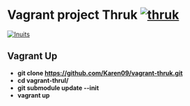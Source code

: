 # Vagrant project  Thruk [![thruk](https://github.com/Karen09/vagrant-thruk/blob/master/docs/thruk.jpg)](http://www.thruk.org)
[![Inuits](https://pbs.twimg.com/profile_images/2632907428/49cdc6bf20e6dfde2d8f75b1a06e2dbd_normal.png)](https://inuits.eu)

## Vagrant Up

* **git clone https://github.com/Karen09/vagrant-thruk.git**
* **cd vagrant-thrul/**
* **git submodule update --init**
* **vagrant up**